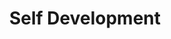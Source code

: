 ---
layout: layouts/taxonomy.njk
title: Self Development
description: Posts from category Self Development
pagination:
  data: readyPosts.category.self-development
  size: 10
permalink: "category/self-development{% if pagination.pageNumber > 0 %}/{{ pagination.pageNumber | plus: 1 }}{% endif %}/"
taxonomy: Category
---